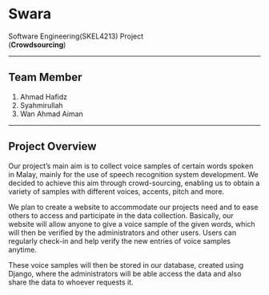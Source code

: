 # Swara
Software Engineering(SKEL4213) Project  
(**Crowdsourcing**)

---

## Team Member
1. Ahmad Hafidz  
2. Syahmirullah  
3. Wan Ahmad Aiman 

---

## Project Overview
Our project’s main aim is to collect voice samples of certain words spoken in Malay, mainly for the use of speech recognition system development. We decided to achieve this aim through crowd-sourcing, enabling us to obtain a variety of samples with different voices, accents, pitch and more. 

We plan to create a website to accommodate our projects need and to ease others to access and participate in the data collection. Basically, our website will allow anyone to give a voice sample of the given words, which will then be verified by the administrators and other users. Users can regularly check-in and help verify the new entries of voice samples anytime. 

These voice samples will then be stored in our database, created using Django, where the administrators will be able access the data and also share the data to whoever requests it. 


